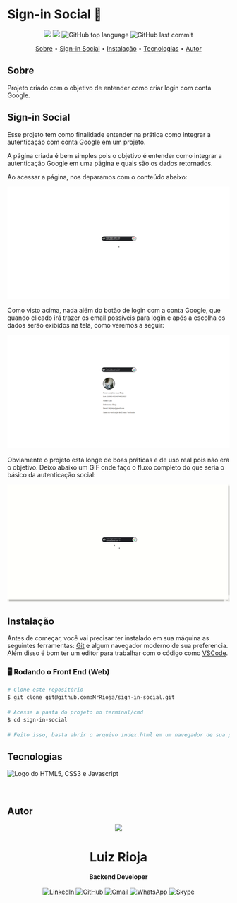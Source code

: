 # Sign-in Social 👱

<p align="center">
  <img src="https://img.shields.io/static/v1?label=signin&message=social&color=blueviolet&style=for-the-badge"/>
  <img src="https://img.shields.io/github/license/MrRioja/sign-in-social?color=blueviolet&logo=License&style=for-the-badge"/>
  <img alt="GitHub top language" src="https://img.shields.io/github/languages/top/MrRioja/sign-in-social?color=blueviolet&logo=html5&logoColor=white&style=for-the-badge">
  <img alt="GitHub last commit" src="https://img.shields.io/github/last-commit/MrRioja/sign-in-social?color=blueviolet&style=for-the-badge">
</p>

<p align="center">
  <a href="#sobre">Sobre</a> •
  <a href="#sign-in-social">Sign-in Social</a> •
  <a href="#instalação">Instalação</a> •
  <a href="#tecnologias">Tecnologias</a> •
  <a href="#autor">Autor</a>  
</p>

## Sobre

Projeto criado com o objetivo de entender como criar login com conta Google.

## Sign-in Social

Esse projeto tem como finalidade entender na prática como integrar a autenticação com conta Google em um projeto.

A página criada é bem simples pois o objetivo é entender como integrar a autenticação Google em uma página e quais são os dados retornados.

Ao acessar a página, nos deparamos com o conteúdo abaixo:

![Homepage](./.github/home.png)

Como visto acima, nada além do botão de login com a conta Google, que quando clicado irá trazer os email possíveis para login e após a escolha os dados serão exibidos na tela, como veremos a seguir:

![Home com dados carregado](./.github/data-loaded.png)

Obviamente o projeto está longe de boas práticas e de uso real pois não era o objetivo. Deixo abaixo um GIF onde faço o fluxo completo do que seria o básico da autenticação social:

![Demonstração](./.github/demo.gif)

## Instalação

Antes de começar, você vai precisar ter instalado em sua máquina as seguintes ferramentas:
[Git](https://git-scm.com) e algum navegador moderno de sua preferencia. Além disso é bom ter um editor para trabalhar com o código como [VSCode](https://code.visualstudio.com/).

### 🖥️ Rodando o Front End (Web)

```bash
# Clone este repositório
$ git clone git@github.com:MrRioja/sign-in-social.git

# Acesse a pasta do projeto no terminal/cmd
$ cd sign-in-social

# Feito isso, basta abrir o arquivo index.html em um navegador de sua preferencia
```

## Tecnologias

<img align="left" src="https://www.freepnglogos.com/uploads/html5-logo-png/html5-logo-devextreme-multi-purpose-controls-html-javascript-3.png" alt="Logo do HTML5, CSS3 e Javascript" height="75" />

<br><br><br>

## Autor

<div align="center">
<img src="https://images.weserv.nl/?url=avatars.githubusercontent.com/u/55336456?v=4&h=100&w=100&fit=cover&mask=circle&maxage=7d" />
<h1>Luiz Rioja</h1>
<strong>Backend Developer</strong>
<br/>
<br/>

<a href="https://linkedin.com/in/luizrioja" target="_blank">
<img alt="LinkedIn" src="https://img.shields.io/badge/linkedin-%230077B5.svg?style=for-the-badge&logo=linkedin&logoColor=white"/>
</a>

<a href="https://github.com/mrrioja" target="_blank">
<img alt="GitHub" src="https://img.shields.io/badge/github-%23121011.svg?style=for-the-badge&logo=github&logoColor=white"/>
</a>

<a href="mailto:lulyrioja@gmail.com?subject=Fala%20Dev" target="_blank">
<img alt="Gmail" src="https://img.shields.io/badge/Gmail-D14836?style=for-the-badge&logo=gmail&logoColor=white" />
</a>

<a href="https://api.whatsapp.com/send?phone=5511933572652" target="_blank">
<img alt="WhatsApp" src="https://img.shields.io/badge/WhatsApp-25D366?style=for-the-badge&logo=whatsapp&logoColor=white"/>
</a>

<a href="https://join.skype.com/invite/tvBbOq03j5Uu" target="_blank">
<img alt="Skype" src="https://img.shields.io/badge/SKYPE-%2300AFF0.svg?style=for-the-badge&logo=Skype&logoColor=white"/>
</a>

<br/>
<br/>
</div>
